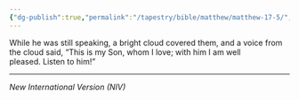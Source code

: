 ```yaml
---
{"dg-publish":true,"permalink":"/tapestry/bible/matthew/matthew-17-5/","title":"Matthew 17:5","tags":["bible-verse","bible-verse"],"dgHomeLink":true,"dgShowLocalGraph":true,"dgEnableSearch":true}
---
```


While he was still speaking, a bright cloud covered them, and a voice from the cloud said, “This is my Son, whom I love; with him I am well pleased. Listen to him!”

---
*New International Version (NIV)*